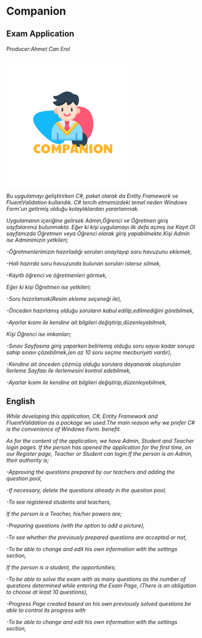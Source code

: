 # Companion
## Exam Application
###### Producer:Ahmet Can Erol
![Image of Companion](https://github.com/ahmetcerol/Companion/blob/master/logoa_320x320.jpg)


*Bu uygulamayı geliştirirken C#, paket olarak da Entity Framework ve FluentValidation
kullandık. C# tercih etmemizdeki temel neden Windows Form'un getirmiş olduğu kolaylıklardan 
yararlanmak.*

*Uygulamanın içeriğine gelirsek Admin,Öğrenci ve Öğretmen giriş sayfalarımız bulunmakta.
Eğer ki kişi uygulamayı ilk defa açmış ise Kayıt Ol sayfamızda Öğretmen veya Öğrenci
olarak giriş yapabilmekte.Kişi Admin ise Adminimizin yetkileri;*
 
  *-Öğretmenlerimizin hazırladığı soruları onaylayıp soru havuzunu eklemek,*
  
  *-Hali hazırda soru havuzunda bulunan soruları isterse silmek,*
  
  *-Kayıtlı öğrenci ve öğretmenleri görmek,*

*Eğer ki kişi Öğretmen ise yetkileri;*

  *-Soru hazırlamak(Resim ekleme seçeneği ile),*
  
 *-Önceden hazırlamış olduğu soruların kabul edilip,edilmediğini görebilmek,*
  
  *-Ayarlar kısmı ile kendine ait bilgileri değiştirip,düzenleyebilmek,*
  
*Kişi Öğrenci ise imkanları;*
  
 *-Sınav Sayfasına giriş yaparken belirlemiş olduğu soru sayısı kadar soruya sahip
  sınavı çözebilmek,(en az 10 soru seçme mecburiyeti vardır),*
  
 *-Kendine ait önceden çözmüş olduğu sorulara dayanarak oluşturulan İlerleme Sayfası
  ile ilerlemesini kontrol edebilmek,*
  
 *-Ayarlar kısmı ile kendine ait bilgileri değiştirip,düzenleyebilmek,*

 
 
 ## English
 
 *While developing this application, C#, Entity Framework and FluentValidation as a package
we used.The main reason why we prefer C# is the convenience of Windows Form.
benefit.*

*As for the content of the application, we have Admin, Student and Teacher login pages.
If the person has opened the application for the first time, on our Register page, Teacher or Student
can login.If the person is an Admin, their authority is;*

   *-Approving the questions prepared by our teachers and adding the question pool,*
   
   *-If necessary, delete the questions already in the question pool,*
   
   *-To see registered students and teachers,*
   
*If the person is a Teacher, his/her powers are;*

   *-Preparing questions (with the option to add a picture),*
   
   *-To see whether the previously prepared questions are accepted or not,*
   
   *-To be able to change and edit his own information with the settings section,*
   
*If the person is a student, the opportunities;*   
  
   *-To be able to solve the exam with as many questions as the number of questions determined while entering the Exam Page, (There is an obligation to choose at least 10 questions),*
   
   *-Progress Page created based on his own previously solved questions
  be able to control its progress with*
  
  *-To be able to change and edit his own information with the settings section,*
  
